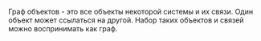 Граф объектов - это все объекты некоторой системы и их связи. Один объект может ссылаться на другой. Набор таких объектов и связей можно воспринимать как граф.